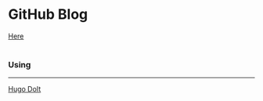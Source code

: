 # GitHub Blog

[Here](https://jshong0907.github.io)<br></br>


### Using
---
[Hugo DoIt](https://github.com/HEIGE-PCloud/DoIt)
